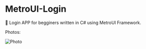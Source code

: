 # MetroUI-Login
🐰 Login APP for begginers written in C# using MetroUI Framework.

Photos:

![Photo](https://images-ext-1.discordapp.net/external/AmnO_ra_X5TiNEYwkaaOBsY6eJ6rePuFX2LuYt1w8e8/https/i.imgur.com/haM6ZS3.png)
